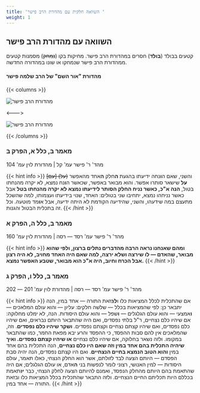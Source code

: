 ```yaml
---
title: 'השוואה חלקית עם מהדורת הרב פישר '
weight: 1
---
```


## השוואה עם מהדורת הרב פישר

קטעים בבולד (**בולד**) חסרים במהדורת הרב פישר. מחיקות בקו (<s>נמחק</s>) מסמנות קטעים ממהדורת הרב פישר שנמחקו או שונו במהדורה החדשה.

#### מהדורת "אור השם" של הרב שלמה פישר
{{< columns >}}

![מהדורת הרב פישר](https://crescas.org/crescas_harav_fisher_cover.jpg)

<--->

![מהדורת הרב פישר](https://crescas.org/crescas_harav_fisher_pages.jpg)

{{< /columns >}}




### מאמר ב, כלל א, הפרק ב

מהד' ר' פישר עמ' קל | מהדורת לוין עמ' 104

{{< hint info >}}
והשני, שאם ה**ו**נחה ידיעתו בהגעת **ה**חלק **ה**אחד מהאפשר <s>(על) [עם]</s> **על** שישאר סותרו אפשר. והוא מבואר באפשר, שכאשר ה**ו**נח נמצא, לא יקרה מהנחתו בטול, **הנה א"כ, כאשר נניח החלק הסותר לידיעתו נמצא לא יקרה מהנחתו בטל** אבל כאשר נניחהו נמצא, יתחיבו שני בטולים: האחד, שנוי בידיעתו ועצמותו, למה שהשכל מתעצם במה שידעהו, והשני, שהידיעה הקודמת לא היתה ידיעה, אבל א**ו**מד מוטעה. וכל זה בתכלית הבטול והגנות.
{{< /hint >}}


### מאמר ב, כלל ה, הפרק א

מהד' ר' פישר עמ' רסד — רסה | מהדורת לוין עמ' 160

{{< hint info >}}
**ומהם שאנחנו נראה הרבה מהדברים נתלים ברצון, ולפי שהוא מבואר, שהאדם — לו שירצה ושלא ירצה, למה שאם היה האחד מחויב, לא היה רצון אבל הכרח וחיוב, היה א"כ הוא מבואר, שטבע האפשר נמצא.**
{{< /hint >}}


### מאמר ב, כלל ו, הפרק ג

מהד' ר' פישר עמ' רסד — רסה | מהדורת לוין עמ' 201 — 202

{{< hint info >}}
אם שהתכלית לכלל המציאות כלו ו**ל**<s>ב</s>זאת התורה — אחד במין, הנה יתבאר כן: לפי שהמציאות בכלל — שלשה חלקים: עליון — והוא עולם המלאכים — **ו**אמצעי — והוא עולם הגלגלים — **ו**שפל — והוא עולם היסודות. הנה, לא ימלט מחלוקה: אם שיהיו כלם נצחיים, ר"ל בלתי נפסדים, ואם היה שהתבאר היותם נבראים, ואם שיהיו כלם נפסדים, ואם שיהיו קצתם נצחיים וקצתם נפסדים. **ושקר שיהיו כלם נפסדים**. וזה, שהמלאכים אין להם סבות ההפסד, כי ההפסד והרע יבא מפאת החמר, כמו שהתבאר במקומו. ולזה נשאר בחלוקה, אם שיהיו כלם נצחיים **או שיהיו קצתם נפסדים. ואיך שיהיה התכלית בהם אחד במין וזה שאם היו כלם נצחיים**, הנה התכלית בהם אחד במין **והוא הטוב הנמצא בחיים הנצחיים**. ואם היו קצתם נפסדים, הנה יהיה סבת הפסדם — היותם הצעה לבד לזולתם, אשר הוא החלק הנצחי, כאלו תאמר, עולם היסודות — למין האנושי, רצוני לומר לנפשות בני **ה**אדם, או עולם הגלגלים; אם היה שהתאמת בהם היותם מהחלק הנפסד, ואמנם להיותם הצעה לחלק הנצחי, כבר **י**<s>נ</s>תאמת בכללם היות תכליתם החיים הנצחיים. ולזה התבאר שהתכלית בכלל המציאות כלו ובזאת התורה — אחד במין.
{{< /hint >}}
